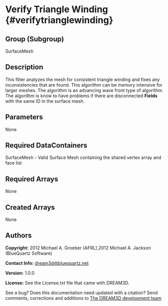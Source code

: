 Verify Triangle Winding {#verifytrianglewinding}
======

## Group (Subgroup) ##
SurfaceMesh

## Description ##
This filter analyzes the mesh for consistent triangle winding and fixes any inconsistencies that are found. This algorithm can be memory intensive for larger meshes. The algorithm is an advancing wave front type of algorithm. The algorithm is know to have problems if there are disconnected **Fields** with the same ID in the surface mesh.


## Parameters ##
None

## Required DataContainers ##
SurfaceMesh - Valid Surface Mesh containing the shared vertex array and face list

## Required Arrays ##
None

## Created Arrays ##
None



## Authors ##

**Copyright:** 2012 Michael A. Groeber (AFRL),2012 Michael A. Jackson (BlueQuartz Software)

**Contact Info:** dream3d@bluequartz.net

**Version:** 1.0.0

**License:**  See the License.txt file that came with DREAM3D.




See a bug? Does this documentation need updated with a citation? Send comments, corrections and additions to [The DREAM3D development team](mailto:dream3d@bluequartz.net?subject=Documentation%20Correction)

